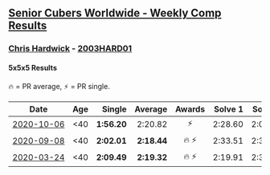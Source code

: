<style>table {white-space: nowrap;}</style>

## [Senior Cubers Worldwide - Weekly Comp Results](/scw-comp/results/)
### [Chris Hardwick](README.md) - [2003HARD01](https://www.worldcubeassociation.org/persons/2003HARD01?event=555)
#### 5x5x5 Results

<span style="white-space: nowrap;">🔥 = PR average</span>, <span style="white-space: nowrap;">⚡ = PR single</span>.

| Date | Age | Single | Average | Awards | Solve 1 | Solve 2 | Solve 3 | Solve 4 | Solve 5 | Video |
| :--: | :--: | --: | --: | :--: | --: | --: | --: | --: | --: | :-- |
| [2020-10-06](../../results/2020-10-06/555.md) | <40 | **1:56.20** | 2:20.82 | ⚡ | 2:28.60 | 2:04.92 | 2:29.10 | 2:28.94 | **1:56.20** | [Desktop](https://www.facebook.com/events/2766581680255939/permalink/2771755536405220) / [Mobile](https://m.facebook.com/events/2766581680255939?view=permalink&id=2771755536405220) |
| [2020-09-08](../../results/2020-09-08/555.md) | <40 | **2:02.01** | **2:18.44** | 🔥 ⚡ | 2:33.51 | 2:37.33 | 2:13.69 | 2:08.13 | **2:02.01** | [Desktop](https://www.facebook.com/events/342884623427933/permalink/347714566278272) / [Mobile](https://m.facebook.com/events/342884623427933?view=permalink&id=347714566278272) |
| [2020-03-24](../../results/2020-03-24/555.md) | <40 | **2:09.49** | **2:19.32** | 🔥 ⚡ | 2:19.91 | 2:38.33 | 2:26.93 | 2:11.12 | **2:09.49** | [Desktop](https://www.facebook.com/events/5078365835514885/permalink/5107384065946395) / [Mobile](https://m.facebook.com/events/5078365835514885?view=permalink&id=5107384065946395) |


<!-- Global site tag (gtag.js) - Google Analytics -->
<script async src="https://www.googletagmanager.com/gtag/js?id=UA-86348435-3"></script>
<script>window.dataLayer = window.dataLayer || []; function gtag() {dataLayer.push(arguments);} gtag('js', new Date()); gtag('config', 'UA-86348435-3');</script>
